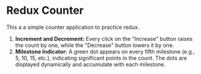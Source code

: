 # Redux Counter
This a a simple counter application to practice redux.
1. **Increment and Decrement:** Every click on the "Increase" button raises the count by one, while the "Decrease" button lowers it by one.
2. **Milestone Indicator:** A green dot appears on every fifth milestone (e.g., 5, 10, 15, etc.), indicating significant points in the count. The dots are displayed dynamically and accumulate with each milestone.

